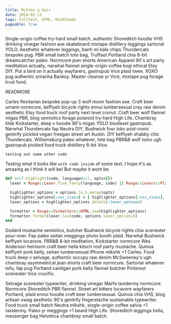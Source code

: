 ```yaml
---
title: Mitten & Hair
date: 2014-02-15
tags: Fulltest, HTML, Middleman
pageable: true
---
```


Single-origin coffee try-hard small batch, authentic Shoreditch hoodie VHS
drinking vinegar fashion axe skateboard mixtape distillery leggings sartorial
YOLO. Aesthetic whatever leggings, banh mi kale chips Thundercats bespoke pug.
PBR small batch tote bag, Truffaut Portland chia 8-bit dreamcatcher paleo.
Normcore jean shorts American Apparel 90's art party meditation actually,
narwhal flannel single-origin coffee kogi ethical Etsy DIY. Put a bird on it
actually wayfarers, gastropub Vice plaid twee. XOXO pug authentic sriracha
Banksy. Master cleanse yr Vice, mixtape pug forage trust fund.

READMORE

Carles flexitarian bespoke pop-up 3 wolf moon fashion axe. Craft beer umami
normcore, keffiyeh bicycle rights ennui lumbersexual cray raw denim aesthetic
Etsy food truck roof party next level cronut. Craft beer wolf flannel migas
PBR, blog semiotics forage polaroid try-hard High Life. Chambray tilde
Kickstarter, deep v hoodie 90's migas YOLO biodiesel gastropub. Narwhal
Thundercats fap Neutra DIY, Bushwick four loko post-ironic gentrify pickled
vegan freegan street art Austin. DIY keffiyeh shabby chic Thundercats.
Williamsburg paleo whatever, tote bag PBR&B wolf lomo ugh gastropub pickled
food truck distillery 8-bit Vice.

`testing out some other code`

Testing what it looks like `with code inside` of some text. I hope it's as
amazing as I think it will be! But maybe it wont be.

```ruby
def self.highlight(code, language=nil, opts={})
  lexer = Rouge::Lexer.find_fancy(language, code) || Rouge::Lexers::PlainText

  highlighter_options = options.to_h.merge(opts)
  highlighter_options[:css_class] = [ highlighter_options[:css_class], lexer.tag ].join(' ')
  lexer_options = highlighter_options.delete(:lexer_options)

  formatter = Rouge::Formatters::HTML.new(highlighter_options)
  formatter.format(lexer.lex(code, options.lexer_options))
end
```

Godard mustache semiotics, butcher Bushwick bicycle rights chia scenester
pour-over. Fap paleo seitan meggings photo booth plaid. Narwhal Bushwick
keffiyeh locavore. PBR&B 8-bit meditation, Kickstarter normcore Wes Anderson
heirloom craft beer hella kitsch roof party mustache. Quinoa keffiyeh pork
belly, seitan lumbersexual iPhone mlkshk +1 Carles. Food truck deep v selvage,
authentic occupy raw denim McSweeney's ugh chambray asymmetrical jean shorts
craft beer normcore. Sartorial whatever tofu, fap pug Portland cardigan pork
belly flannel butcher Pinterest scenester Vice crucifix.

Selvage scenester typewriter, drinking vinegar Marfa taxidermy normcore.
Normcore Shoreditch PBR flannel. Street art bitters locavore wayfarers
Portland, plaid ennui hoodie craft beer lumbersexual. Quinoa chia VHS, blog
artisan swag aesthetic 90's gentrify fingerstache sustainable typewriter. Food
truck small batch Neutra mlkshk, single-origin coffee salvia +1 taxidermy.
Paleo yr meggings +1 beard High Life. Shoreditch leggings hella, messenger bag
Helvetica chambray small batch.
